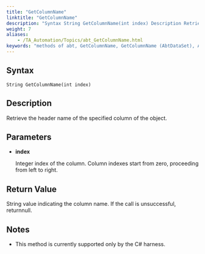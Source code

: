 ```yaml
--- 
title: "GetColumnName"
linktitle: "GetColumnName"
description: "Syntax String GetColumnName(int index) Description Retrieve the header name of the specified column of the object. Parameters index Integer index of the column. Column indexes start from zero, ..."
weight: 7
aliases: 
    - /TA_Automation/Topics/abt_GetColumnName.html
keywords: "methods of abt, GetColumnName, GetColumnName (AbtDataSet), AbtDataSet, getcolumnname, abtdataset getcolumnname, get column header, column name"
---
```


## Syntax

`String GetColumnName(int index)`

## Description

Retrieve the header name of the specified column of the object.

## Parameters

-   **index**

    Integer index of the column. Column indexes start from zero, proceeding from left to right.


## Return Value

String value indicating the column name. If the call is unsuccessful, returnnull.

## Notes

-   This method is currently supported only by the C\# harness.




